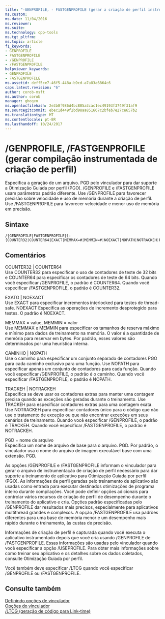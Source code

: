 ```yaml
---
title: "-GENPROFILE, - FASTGENPROFILE (gerar a criação de perfil instrumentada compilação) | Microsoft Docs"
ms.custom: 
ms.date: 11/04/2016
ms.reviewer: 
ms.suite: 
ms.technology: cpp-tools
ms.tgt_pltfrm: 
ms.topic: article
f1_keywords:
- GENPROFILE
- FASTGENPROFILE
- /GENPROFILE
- /FASTGENPROFILE
helpviewer_keywords:
- GENPROFILE
- FASTGENPROFILE
ms.assetid: deff5ce7-46f5-448a-b9cd-a7a83a6864c6
caps.latest.revision: "6"
author: corob-msft
ms.author: corob
manager: ghogen
ms.openlocfilehash: 2e3b0f986d4bc805a3cac1ec49193f3749f31af9
ms.sourcegitcommit: ebec1d449f2bd98aa851667c2bfeb7e27ce657b2
ms.translationtype: MT
ms.contentlocale: pt-BR
ms.lasthandoff: 10/24/2017
---
```

# <a name="genprofile-fastgenprofile-generate-profiling-instrumented-build"></a>/GENPROFILE, /FASTGENPROFILE (gerar compilação instrumentada de criação de perfil)
Especifica a geração de um arquivo. PGD pelo vinculador para dar suporte a Otimização Guiada por perfil (PGO).  /GENPROFILE e /FASTGENPROFILE usam parâmetros padrão diferente. Use /GENPROFILE para favorecer precisão sobre velocidade e uso de memória durante a criação de perfil. Use /FASTGENPROFILE para favorecer velocidade e menor uso de memória em precisão.  
  
## <a name="syntax"></a>Sintaxe  
  
```  
/{GENPROFILE|FASTGENPROFILE}[:{COUNTER32|COUNTER64|EXACT|MEMMAX=#|MEMMIN=#|NOEXACT|NOPATH|NOTRACKEH|PATH|PGD=filename|TRACKEH}]   
```  
  
## <a name="remarks"></a>Comentários  
 COUNTER32 &#124; COUNTER64  
 Use COUNTER32 para especificar o uso de contadores de teste de 32 bits e COUNTER64 para especificar os contadores de teste de 64 bits. Quando você especificar /GENPROFILE, o padrão é COUNTER64. Quando você especificar /FASTGENPROFILE, o padrão é COUNTER32.  
  
 EXATO &#124; NOEXACT  
 Use EXACT para especificar incrementos interlocked para testes de thread-safe. NOEXACT Especifica as operações de incremento desprotegido para testes. O padrão é NOEXACT.  
  
 MEMMAX = value, MEMMIN = valor  
 Use MEMMAX e MEMMIN para especificar os tamanhos de reserva máximo e mínimo para dados de treinamento na memória. O valor é a quantidade de memória para reservar em bytes.  Por padrão, esses valores são determinados por uma heurística interna.  
  
 CAMINHO &#124; NOPATH  
 Use o caminho para especificar um conjunto separado de contadores PGO para cada caminho exclusivo para uma função. Use NOPATH para especificar apenas um conjunto de contadores para cada função.   Quando você especificar /GENPROFILE, o padrão é o caminho. Quando você especificar /FASTGENPROFILE, o padrão é NOPATH.  
  
 TRACKEH &#124; NOTRACKEH  
 Especifica se deve usar os contadores extras para manter uma contagem precisa quando as exceções são geradas durante o treinamento. Use TRACKEH para especificar contadores extras para uma contagem exata. Use NOTRACKEH para especificar contadores único para o código que não use o tratamento de exceção ou que não encontrar exceções em seus cenários de treinamento.  Quando você especificar /GENPROFILE, o padrão é TRACKEH. Quando você especificar /FASTGENPROFILE, o padrão é NOTRACKEH.  
  
 PGD = nome de arquivo  
 Especifica um nome de arquivo de base para o arquivo. PGD. Por padrão, o vinculador usa o nome do arquivo de imagem executável base com uma extensão. PGD.  
  
 As opções /GENPROFILE e /FASTGENPROFILE informam o vinculador para gerar o arquivo de instrumentação de criação de perfil necessário para dar suporte a treinamento de aplicativo para Otimização Guiada por perfil (PGO). As informações de perfil geradas pelo treinamento de aplicativo são usadas como entrada para executar destinados otimizações de programa inteiro durante compilações.   Você pode definir opções adicionais para controlar vários recursos de criação de perfil de desempenho durante o treinamento do aplicativo e cria. Opções padrão especificadas pelo /GENPROFILE dar resultados mais precisos, especialmente para aplicativos multithread grandes e complexos. A opção /FASTGENPROFILE usa padrões diferentes para uma base de memória menor e um desempenho mais rápido durante o treinamento, às custas de precisão.  
  
 Informações de criação de perfil é capturada quando você executa o aplicativo instrumentado depois que você cria usando /GENPROFILE de /FASTGENPROFILE. Essas informações são usadas pelo vinculador quando você especificar a opção /USEPROFILE. Para obter mais informações sobre como treinar seu aplicativo e os detalhes sobre os dados coletados, consulte Otimização Guiada por perfil.  
  
 Você também deve especificar /LTCG quando você especificar /GENPROFILE ou /FASTGENPROFILE.  
  
## <a name="see-also"></a>Consulte também  
 [Definindo opções de vinculador](../../build/reference/setting-linker-options.md)   
 [Opções do vinculador](../../build/reference/linker-options.md)   
 [/LTCG (geração de código para Link-time)](../../build/reference/ltcg-link-time-code-generation.md)